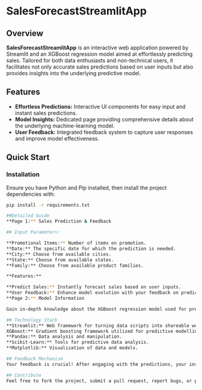 # SalesForecastStreamlitApp

## Overview

**SalesForecastStreamlitApp** is an interactive web application powered by Streamlit and an XGBoost regression model aimed at effortlessly predicting sales. Tailored for both data enthusiasts and non-technical users, it facilitates not only accurate sales predictions based on user inputs but also provides insights into the underlying predictive model.

## Features

- **Effortless Predictions:** Interactive UI components for easy input and instant sales predictions.
- **Model Insights:** Dedicated page providing comprehensive details about the underlying machine-learning model.
- **User Feedback:** Integrated feedback system to capture user responses and improve model effectiveness.

## Quick Start

### Installation

Ensure you have Python and Pip installed, then install the project dependencies with:
```bash
pip install -r requirements.txt

##Detailed Guide
**Page 1:** Sales Prediction & Feedback

## Input Parameters:

**Promotional Items:** Number of items on promotion.
**Date:** The specific date for which the prediction is needed.
**City:** Choose from available cities.
**State:** Choose from available states.
**Family:** Choose from available product families.

**Features:**

**Predict Sales:** Instantly forecast sales based on user inputs.
**User Feedback:** Enhance model evolution with your feedback on predictions.
**Page 2:** Model Information

Gain in-depth knowledge about the XGBoost regression model used for predictions, including architecture, accuracy, training data, and last update details.

## Technology Stack
**Streamlit:** Web framework for turning data scripts into shareable web apps.**
XGBoost:** Gradient boosting framework utilized for predictive modelling.
**Pandas:** Data analysis and manipulation.
**Scikit-Learn:** Tools for predictive data analysis.
**Matplotlib:** Visualization of data and models.

## Feedback Mechanism
Your feedback is crucial! After engaging with the predictions, your insights on its accuracy and overall experience will contribute significantly to the enhancement of future iterations.

## Contribute
Feel free to fork the project, submit a pull request, report bugs, or provide feedback on predictions to enhance model performance.
